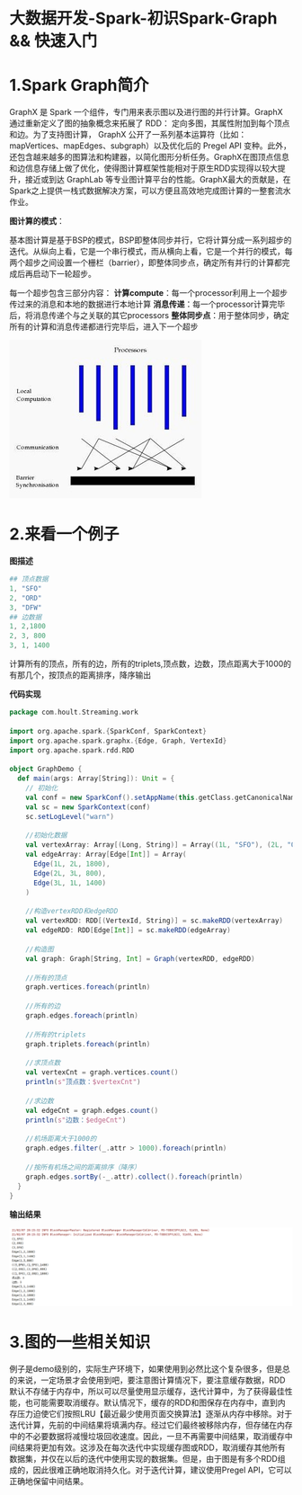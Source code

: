 # 大数据开发-Spark-初识Spark-Graph && 快速入门

# 1.Spark Graph简介

GraphX 是 Spark 一个组件，专门用来表示图以及进行图的并行计算。GraphX 通过重新定义了图的抽象概念来拓展了 RDD： 定向多图，其属性附加到每个顶点和边。为了支持图计算， GraphX 公开了一系列基本运算符（比如：mapVertices、mapEdges、subgraph）以及优化后的 Pregel API 变种。此外，还包含越来越多的图算法和构建器，以简化图形分析任务。GraphX在图顶点信息和边信息存储上做了优化，使得图计算框架性能相对于原生RDD实现得以较大提升，接近或到达 GraphLab 等专业图计算平台的性能。GraphX最大的贡献是，在Spark之上提供一栈式数据解决方案，可以方便且高效地完成图计算的一整套流水作业。

**图计算的模式**：

基本图计算是基于BSP的模式，BSP即整体同步并行，它将计算分成一系列超步的迭代。从纵向上看，它是一个串行模式，而从横向上看，它是一个并行的模式，每两个超步之间设置一个栅栏（barrier），即整体同步点，确定所有并行的计算都完成后再启动下一轮超步。

每一个超步包含三部分内容：
**计算compute**：每一个processor利用上一个超步传过来的消息和本地的数据进行本地计算
**消息传递**：每一个processor计算完毕后，将消息传递个与之关联的其它processors
**整体同步点**：用于整体同步，确定所有的计算和消息传递都进行完毕后，进入下一个超步

![](image/image_4gJv9OzLAd.png)

# 2.来看一个例子

**图描述**

```powershell
## 顶点数据
1, "SFO"
2, "ORD"
3, "DFW"
## 边数据
1, 2,1800
2, 3, 800
3, 1, 1400
```

计算所有的顶点，所有的边，所有的triplets,顶点数，边数，顶点距离大于1000的有那几个，按顶点的距离排序，降序输出

**代码实现**

```scala
package com.hoult.Streaming.work

import org.apache.spark.{SparkConf, SparkContext}
import org.apache.spark.graphx.{Edge, Graph, VertexId}
import org.apache.spark.rdd.RDD

object GraphDemo {
  def main(args: Array[String]): Unit = {
    // 初始化
    val conf = new SparkConf().setAppName(this.getClass.getCanonicalName.init).setMaster("local[*]")
    val sc = new SparkContext(conf)
    sc.setLogLevel("warn")

    //初始化数据
    val vertexArray: Array[(Long, String)] = Array((1L, "SFO"), (2L, "ORD"), (3L, "DFW"))
    val edgeArray: Array[Edge[Int]] = Array(
      Edge(1L, 2L, 1800),
      Edge(2L, 3L, 800),
      Edge(3L, 1L, 1400)
    )

    //构造vertexRDD和edgeRDD
    val vertexRDD: RDD[(VertexId, String)] = sc.makeRDD(vertexArray)
    val edgeRDD: RDD[Edge[Int]] = sc.makeRDD(edgeArray)

    //构造图
    val graph: Graph[String, Int] = Graph(vertexRDD, edgeRDD)

    //所有的顶点
    graph.vertices.foreach(println)

    //所有的边
    graph.edges.foreach(println)

    //所有的triplets
    graph.triplets.foreach(println)

    //求顶点数
    val vertexCnt = graph.vertices.count()
    println(s"顶点数：$vertexCnt")

    //求边数
    val edgeCnt = graph.edges.count()
    println(s"边数：$edgeCnt")

    //机场距离大于1000的
    graph.edges.filter(_.attr > 1000).foreach(println)

    //按所有机场之间的距离排序（降序）
    graph.edges.sortBy(-_.attr).collect().foreach(println)
  }
}

```

**输出结果**

![](image/image_C_KG5CWiCw.png)

# 3.图的一些相关知识

例子是demo级别的，实际生产环境下，如果使用到必然比这个复杂很多，但是总的来说，一定场景才会使用到吧，要注意图计算情况下，要注意缓存数据，RDD默认不存储于内存中，所以可以尽量使用显示缓存，迭代计算中，为了获得最佳性能，也可能需要取消缓存。默认情况下，缓存的RDD和图保存在内存中，直到内存压力迫使它们按照LRU【最近最少使用页面交换算法】逐渐从内存中移除。对于迭代计算，先前的中间结果将填满内存。经过它们最终被移除内存，但存储在内存中的不必要数据将减慢垃圾回收速度。因此，一旦不再需要中间结果，取消缓存中间结果将更加有效。这涉及在每次迭代中实现缓存图或RDD，取消缓存其他所有数据集，并仅在以后的迭代中使用实现的数据集。但是，由于图是有多个RDD组成的，因此很难正确地取消持久化。对于迭代计算，建议使用Pregel API，它可以正确地保留中间结果。
